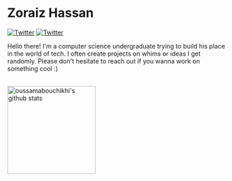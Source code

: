 # Zoraiz Hassan

[![Twitter](https://img.shields.io/badge/LinkedIn--_.svg?style=social&logo=linkedin)](https://www.linkedin.com/in/zoraiz-hassan/)
[![Twitter](https://img.shields.io/twitter/url/https/twitter.com/cloudposse.svg?style=social&label=SeriousSapien)](https://twitter.com/cloudposse)


Hello there! I'm a computer science undergraduate trying to build his place in the world of tech. I often create projects on whims or ideas I get randomly. Please don't hesitate to reach out if you wanna work on something cool :)

<br>

<img height = 200 align="center" src="https://github-readme-stats.vercel.app/api/top-langs/?username=TheZoraiz&show_icons=true&count_private=true&theme=dark&layout=compact" alt="oussamabouchikhi's github stats"/>
